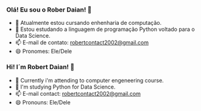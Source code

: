 ### Olá! Eu sou o Rober Daian! 👋

- 🔭 Atualmente estou cursando enhenharia de computação.
- 🌱 Estou estudando a linguagem de programação Python voltado para o Data Science.
- 📫 E-mail de contato: robertcontact2002@gmail.com
- 😄 Pronomes: Ele/Dele
### Hi! I´m Robert Daian! 👋
- 🔭 Currently i'm attending to computer engeneering course.
- 🌱 I'm studying Python for Data Science. 
- 📫 E-mail contact: robertcontact2002@gmail.com
- 😄 Pronouns: Ele/Dele
